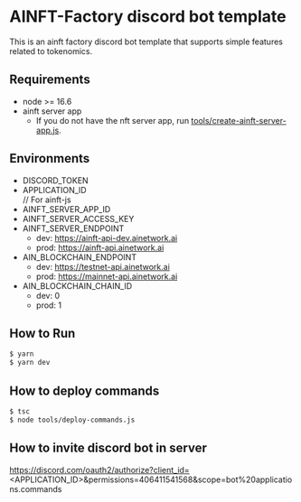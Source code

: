 # AINFT-Factory discord bot template  
This is an ainft factory discord bot template that supports simple features related to tokenomics.

## Requirements
- node >= 16.6
- ainft server app  
  - If you do not have the nft server app, run [tools/create-ainft-server-app.js](https://github.com/ainft-team/ainft-discord-bot-templates/blob/main/tools/create-ainft-server-app.js).

## Environments
- DISCORD_TOKEN
- APPLICATION_ID  
// For ainft-js
- AINFT_SERVER_APP_ID
- AINFT_SERVER_ACCESS_KEY
- AINFT_SERVER_ENDPOINT
  - dev: https://ainft-api-dev.ainetwork.ai
  - prod: https://ainft-api.ainetwork.ai
- AIN_BLOCKCHAIN_ENDPOINT
  - dev: https://testnet-api.ainetwork.ai
  - prod: https://mainnet-api.ainetwork.ai
- AIN_BLOCKCHAIN_CHAIN_ID
  - dev: 0
  - prod: 1

## How to Run
```bash
$ yarn
$ yarn dev
```

## How to deploy commands
```bash
$ tsc
$ node tools/deploy-commands.js
```

## How to invite discord bot in server
https://discord.com/oauth2/authorize?client_id=<APPLICATION_ID>&permissions=406411541568&scope=bot%20applications.commands